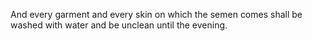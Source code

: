 And every garment and every skin on which the semen comes shall be washed with water and be unclean until the evening.

